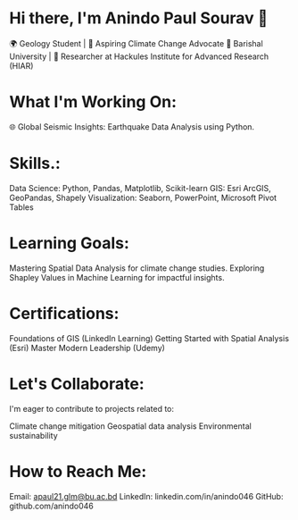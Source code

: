 # Hi there, I'm Anindo Paul Sourav 👋
🌍 Geology Student | 🌱 Aspiring Climate Change Advocate
📍 Barishal University | 🧪 Researcher at Hackules Institute for Advanced Research (HIAR)

# What I'm Working On:
🌐 Global Seismic Insights: Earthquake Data Analysis using Python.

# Skills.:
Data Science: Python, Pandas, Matplotlib, Scikit-learn
GIS: Esri ArcGIS, GeoPandas, Shapely
Visualization: Seaborn, PowerPoint, Microsoft Pivot Tables

# Learning Goals:
Mastering Spatial Data Analysis for climate change studies.
Exploring Shapley Values in Machine Learning for impactful insights.

# Certifications:
Foundations of GIS (LinkedIn Learning)
Getting Started with Spatial Analysis (Esri)
Master Modern Leadership (Udemy)

# Let's Collaborate:
I'm eager to contribute to projects related to:

Climate change mitigation
Geospatial data analysis
Environmental sustainability

# How to Reach Me:
Email: apaul21.glm@bu.ac.bd
LinkedIn: linkedin.com/in/anindo046
GitHub: github.com/anindo046
